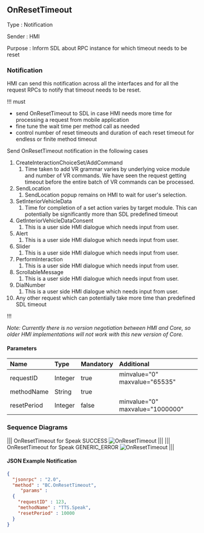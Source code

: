 ## OnResetTimeout

Type
: Notification

Sender
: HMI

Purpose
: Inform SDL about RPC instance for which timeout needs to be reset 

### Notification
HMI can send this notification across all the interfaces and for all the request RPCs to notify that timeout needs to be reset.

!!! must
  * send OnResetTimeout to SDL in case HMI needs more time for processing a request from mobile application
  * fine tune the wait time per method call as needed
  * control number of reset timeouts and duration of each reset timeout for endless or finite method timeout

Send OnResetTimeout notification in the following cases 
1. CreateInteractionChoiceSet/AddCommand
    1. Time taken to add VR grammar varies by underlying voice module and number of VR commands. We have seen the request getting timeout before the entire batch of VR commands can be processed.
2. SendLocation
    1. SendLocation popup remains on HMI to wait for user's selection. 
3. SetInteriorVehicleData
    1. Time for completion of a set action varies by target module. This can potentially be significantly more than SDL predefined timeout
4. GetInteriorVehicleDataConsent
    1. This is a user side HMI dialogue which needs input from user.
5. Alert
    1. This is a user side HMI dialogue which needs input from user.
6. Slider
    1. This is a user side HMI dialogue which needs input from user.
7. PerformInteraction
    1. This is a user side HMI dialogue which needs input from user.
8. ScrollableMessage
    1. This is a user side HMI dialogue which needs input from user.
9. DialNumber
    1. This is a user side HMI dialogue which needs input from user.
10. Any other request which can potentially take more time than predefined SDL timeout

!!!

_Note: Currently there is no version negotiation between HMI and Core, so older HMI implementations will not work with this new version of Core._

#### Parameters
|Name|Type|Mandatory|Additional|
|:---|:---|:--------|:---------|
|requestID|Integer|true|minvalue="0" maxvalue="65535"|
|methodName|String|true||
|resetPeriod|Integer|false| minvalue="0" maxvalue="1000000" |

### Sequence Diagrams
|||
OnResetTimeout for Speak SUCCESS
![OnResetTimeout](./assets/OnResetTimeoutSpeakSuccess.jpg)
|||
|||
OnResetTimeout for Speak GENERIC_ERROR
![OnResetTimeout](./assets/OnResetTimeoutGenericError.jpg)
|||

#### JSON Example Notification
```json
{
  "jsonrpc" : "2.0",
  "method" : "BC.OnResetTimeout",
     "params" :
  {
    "requestID" : 123,
    "methodName" : "TTS.Speak",
    "resetPeriod" : 10000
  }
}
```

